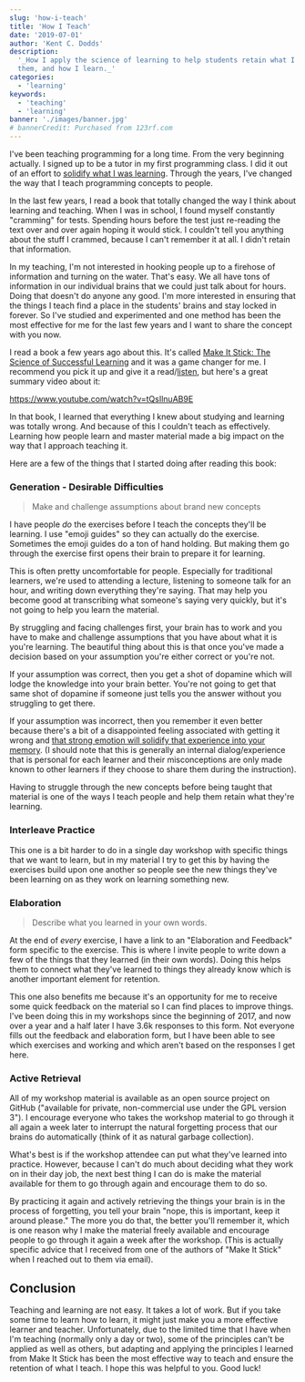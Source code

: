 ```yaml
---
slug: 'how-i-teach'
title: 'How I Teach'
date: '2019-07-01'
author: 'Kent C. Dodds'
description:
  '_How I apply the science of learning to help students retain what I teach
  them, and how I learn._'
categories:
  - 'learning'
keywords:
  - 'teaching'
  - 'learning'
banner: './images/banner.jpg'
# bannerCredit: Purchased from 123rf.com
---
```


I've been teaching programming for a long time. From the very beginning
actually. I signed up to be a tutor in my first programming class. I did it out
of an effort to
[solidify what I was learning](/blog/solidifying-what-you-learn). Through the
years, I've changed the way that I teach programming concepts to people.

In the last few years, I read a book that totally changed the way I think about
learning and teaching. When I was in school, I found myself constantly
"cramming" for tests. Spending hours before the test just re-reading the text
over and over again hoping it would stick. I couldn't tell you anything about
the stuff I crammed, because I can't remember it at all. I didn't retain that
information.

In my teaching, I'm not interested in hooking people up to a firehose of
information and turning on the water. That's easy. We all have tons of
information in our individual brains that we could just talk about for hours.
Doing that doesn't do anyone any good. I'm more interested in ensuring that the
things I teach find a place in the students' brains and stay locked in forever.
So I've studied and experimented and one method has been the most effective for
me for the last few years and I want to share the concept with you now.

I read a book a few years ago about this. It's called
[Make It Stick: The Science of Successful Learning](https://makeitstick.net/)
and it was a game changer for me. I recommend you pick it up and give it a
read/[listen](https://www.audible.com/pd/Make-It-Stick-Audiobook/B00M0EO7EY),
but here's a great summary video about it:

https://www.youtube.com/watch?v=tQsIlnuAB9E

In that book, I learned that everything I knew about studying and learning was
totally wrong. And because of this I couldn't teach as effectively. Learning how
people learn and master material made a big impact on the way that I approach
teaching it.

Here are a few of the things that I started doing after reading this book:

### Generation - Desirable Difficulties

> Make and challenge assumptions about brand new concepts

I have people _do_ the exercises before I teach the concepts they'll be
learning. I use "emoji guides" so they can actually do the exercise. Sometimes
the emoji guides do a ton of hand holding. But making them go through the
exercise first opens their brain to prepare it for learning.

This is often pretty uncomfortable for people. Especially for traditional
learners, we're used to attending a lecture, listening to someone talk for an
hour, and writing down everything they're saying. That may help you become good
at transcribing what someone's saying very quickly, but it's not going to help
you learn the material.

By struggling and facing challenges first, your brain has to work and you have
to make and challenge assumptions that you have about what it is you're
learning. The beautiful thing about this is that once you've made a decision
based on your assumption you're either correct or you're not.

If your assumption was correct, then you get a shot of dopamine which will lodge
the knowledge into your brain better. You're not going to get that same shot of
dopamine if someone just tells you the answer without you struggling to get
there.

If your assumption was incorrect, then you remember it even better because
there's a bit of a disappointed feeling associated with getting it wrong and
[that strong emotion will solidify that experience into your memory](https://www.ncbi.nlm.nih.gov/pmc/articles/PMC5573739/).
(I should note that this is generally an internal dialog/experience that is
personal for each learner and their misconceptions are only made known to other
learners if they choose to share them during the instruction).

Having to struggle through the new concepts before being taught that material is
one of the ways I teach people and help them retain what they're learning.

### Interleave Practice

This one is a bit harder to do in a single day workshop with specific things
that we want to learn, but in my material I try to get this by having the
exercises build upon one another so people see the new things they've been
learning on as they work on learning something new.

### Elaboration

> Describe what you learned in your own words.

At the end of _every_ exercise, I have a link to an "Elaboration and Feedback"
form specific to the exercise. This is where I invite people to write down a few
of the things that they learned (in their own words). Doing this helps them to
connect what they've learned to things they already know which is another
important element for retention.

This one also benefits me because it's an opportunity for me to receive some
quick feedback on the material so I can find places to improve things. I've been
doing this in my workshops since the beginning of 2017, and now over a year and
a half later I have 3.6k responses to this form. Not everyone fills out the
feedback and elaboration form, but I have been able to see which exercises and
working and which aren't based on the responses I get here.

### Active Retrieval

All of my workshop material is available as an open source project on GitHub
("available for private, non-commercial use under the GPL version 3"). I
encourage everyone who takes the workshop material to go through it all again a
week later to interrupt the natural forgetting process that our brains do
automatically (think of it as natural garbage collection).

What's best is if the workshop attendee can put what they've learned into
practice. However, because I can't do much about deciding what they work on in
their day job, the next best thing I can do is make the material available for
them to go through again and encourage them to do so.

By practicing it again and actively retrieving the things your brain is in the
process of forgetting, you tell your brain "nope, this is important, keep it
around please." The more you do that, the better you'll remember it, which is
one reason why I make the material freely available and encourage people to go
through it again a week after the workshop. (This is actually specific advice
that I received from one of the authors of "Make It Stick" when I reached out to
them via email).

## Conclusion

Teaching and learning are not easy. It takes a lot of work. But if you take some
time to learn how to learn, it might just make you a more effective learner and
teacher. Unfortunately, due to the limited time that I have when I'm teaching
(normally only a day or two), some of the principles can't be applied as well as
others, but adapting and applying the principles I learned from Make It Stick
has been the most effective way to teach and ensure the retention of what I
teach. I hope this was helpful to you. Good luck!

